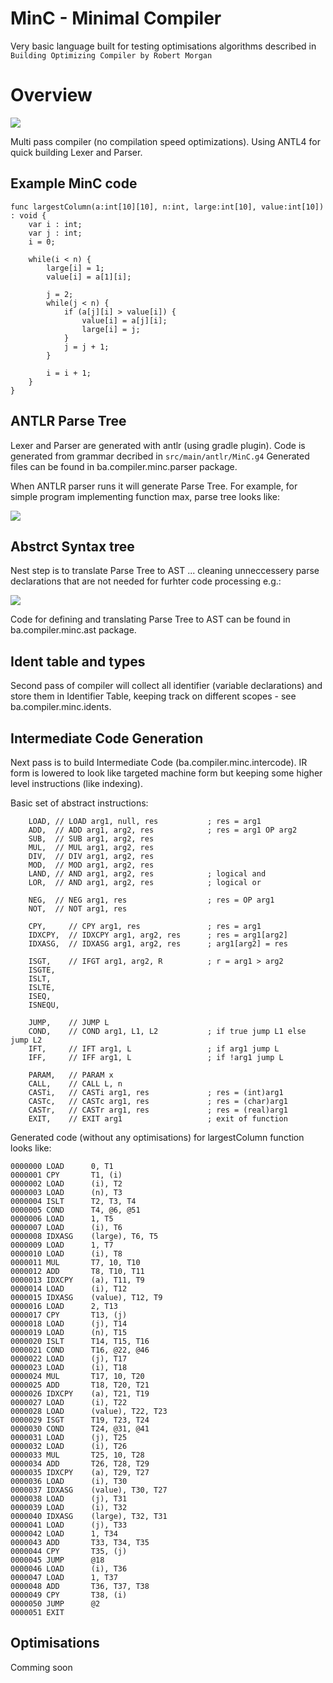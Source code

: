 # MinC - Minimal Compiler

Very basic language built for testing optimisations algorithms described in `Building Optimizing Compiler by Robert Morgan`


# Overview

<img src="https://raw.githubusercontent.com/zpasal/minc/master/assets/passes.png?sanitize=true&raw=true" />


Multi pass compiler (no compilation speed optimizations). Using ANTL4 for quick building Lexer and Parser.

## Example MinC code

```
func largestColumn(a:int[10][10], n:int, large:int[10], value:int[10]) : void {
    var i : int;
    var j : int;
    i = 0;

    while(i < n) {
        large[i] = 1;
        value[i] = a[1][i];

        j = 2;
        while(j < n) {
            if (a[j][i] > value[i]) {
                value[i] = a[j][i];
                large[i] = j;
            }
            j = j + 1;
        }

        i = i + 1;
    }
}
```


## ANTLR Parse Tree

Lexer and Parser are generated with antlr (using gradle plugin). Code is generated from grammar decribed in `src/main/antlr/MinC.g4` Generated files can be found in ba.compiler.minc.parser package. 

When ANTLR parser runs it will generate Parse Tree. For example, for simple program implementing function max, parse tree looks like: 

<img src="https://raw.githubusercontent.com/zpasal/minc/master/assets/parseTree.png?sanitize=true&raw=true" />

## Abstrct Syntax tree

Nest step is to translate Parse Tree to AST ... cleaning unneccessery parse declarations that are not needed for furhter code processing e.g.:

<img src="https://raw.githubusercontent.com/zpasal/minc/master/assets/parsetreeast.png?sanitize=true&raw=true" />

Code for defining and translating Parse Tree to AST can be found in ba.compiler.minc.ast package.

## Ident table and types

Second pass of compiler will collect all identifier (variable declarations) and store them in Identifier Table, keeping track on different scopes - see ba.compiler.minc.idents.

## Intermediate Code Generation

Next pass is to build Intermediate Code (ba.compiler.minc.intercode). IR form is lowered to look like targeted machine
form but keeping some higher level instructions (like indexing).

Basic set of abstract instructions:

```
    LOAD, // LOAD arg1, null, res           ; res = arg1
    ADD,  // ADD arg1, arg2, res            ; res = arg1 OP arg2
    SUB,  // SUB arg1, arg2, res
    MUL,  // MUL arg1, arg2, res
    DIV,  // DIV arg1, arg2, res
    MOD,  // MOD arg1, arg2, res
    LAND, // AND arg1, arg2, res            ; logical and
    LOR,  // AND arg1, arg2, res            ; logical or

    NEG,  // NEG arg1, res                  ; res = OP arg1
    NOT,  // NOT arg1, res

    CPY,     // CPY arg1, res               ; res = arg1
    IDXCPY,  // IDXCPY arg1, arg2, res      ; res = arg1[arg2]
    IDXASG,  // IDXASG arg1, arg2, res      ; arg1[arg2] = res

    ISGT,    // IFGT arg1, arg2, R          ; r = arg1 > arg2
    ISGTE,
    ISLT,
    ISLTE,
    ISEQ,
    ISNEQU,

    JUMP,    // JUMP L
    COND,    // COND arg1, L1, L2           ; if true jump L1 else jump L2
    IFT,     // IFT arg1, L                 ; if arg1 jump L
    IFF,     // IFF arg1, L                 ; if !arg1 jump L

    PARAM,   // PARAM x
    CALL,    // CALL L, n
    CASTi,   // CASTi arg1, res             ; res = (int)arg1
    CASTc,   // CASTc arg1, res             ; res = (char)arg1
    CASTr,   // CASTr arg1, res             ; res = (real)arg1
    EXIT,    // EXIT arg1                   ; exit of function
```

Generated code (without any optimisations) for largestColumn function looks like:

```
0000000 LOAD      0, T1
0000001 CPY       T1, (i)
0000002 LOAD      (i), T2
0000003 LOAD      (n), T3
0000004 ISLT      T2, T3, T4
0000005 COND      T4, @6, @51
0000006 LOAD      1, T5
0000007 LOAD      (i), T6
0000008 IDXASG    (large), T6, T5
0000009 LOAD      1, T7
0000010 LOAD      (i), T8
0000011 MUL       T7, 10, T10
0000012 ADD       T8, T10, T11
0000013 IDXCPY    (a), T11, T9
0000014 LOAD      (i), T12
0000015 IDXASG    (value), T12, T9
0000016 LOAD      2, T13
0000017 CPY       T13, (j)
0000018 LOAD      (j), T14
0000019 LOAD      (n), T15
0000020 ISLT      T14, T15, T16
0000021 COND      T16, @22, @46
0000022 LOAD      (j), T17
0000023 LOAD      (i), T18
0000024 MUL       T17, 10, T20
0000025 ADD       T18, T20, T21
0000026 IDXCPY    (a), T21, T19
0000027 LOAD      (i), T22
0000028 LOAD      (value), T22, T23
0000029 ISGT      T19, T23, T24
0000030 COND      T24, @31, @41
0000031 LOAD      (j), T25
0000032 LOAD      (i), T26
0000033 MUL       T25, 10, T28
0000034 ADD       T26, T28, T29
0000035 IDXCPY    (a), T29, T27
0000036 LOAD      (i), T30
0000037 IDXASG    (value), T30, T27
0000038 LOAD      (j), T31
0000039 LOAD      (i), T32
0000040 IDXASG    (large), T32, T31
0000041 LOAD      (j), T33
0000042 LOAD      1, T34
0000043 ADD       T33, T34, T35
0000044 CPY       T35, (j)
0000045 JUMP      @18
0000046 LOAD      (i), T36
0000047 LOAD      1, T37
0000048 ADD       T36, T37, T38
0000049 CPY       T38, (i)
0000050 JUMP      @2
0000051 EXIT
```

## Optimisations
Comming soon




